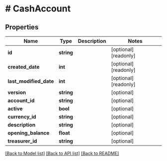 # # CashAccount

## Properties

Name | Type | Description | Notes
------------ | ------------- | ------------- | -------------
**id** | **string** |  | [optional] [readonly]
**created_date** | **int** |  | [optional] [readonly]
**last_modified_date** | **int** |  | [optional] [readonly]
**version** | **string** |  | [optional]
**account_id** | **string** |  | [optional]
**active** | **bool** |  | [optional]
**currency_id** | **string** |  | [optional]
**description** | **string** |  | [optional]
**opening_balance** | **float** |  | [optional]
**treasurer_id** | **string** |  | [optional]

[[Back to Model list]](../../README.md#models) [[Back to API list]](../../README.md#endpoints) [[Back to README]](../../README.md)
